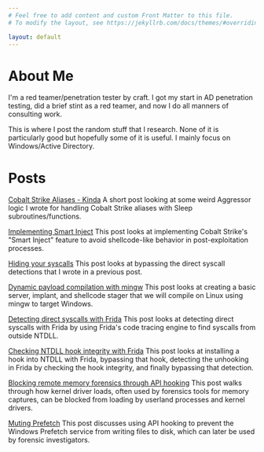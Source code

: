 ```yaml
---
# Feel free to add content and custom Front Matter to this file.
# To modify the layout, see https://jekyllrb.com/docs/themes/#overriding-theme-defaults

layout: default
---
```


# About Me
I'm a red teamer/penetration tester by craft. I got my start in AD penetration testing, did a brief stint as a red teamer, and now I do all manners of consulting work.

This is where I post the random stuff that I research. None of it is particularly good but hopefully some of it is useful. I mainly focus on Windows/Active Directory.

# Posts

[Cobalt Strike Aliases - Kinda](https://github.com/passthehashbrowns/passthehashbrowns.github.io/blob/master/_posts/2022-06-16-Cobalt-Strike-Aliases-Kinda.md)
A short post looking at some weird Aggressor logic I wrote for handling Cobalt Strike aliases with Sleep subroutines/functions.

[Implementing Smart Inject](https://passthehashbrowns.github.io/implementing-smart-inject)
This post looks at implementing Cobalt Strike's "Smart Inject" feature to avoid shellcode-like behavior in post-exploitation processes.

[Hiding your syscalls](https://passthehashbrowns.github.io/hiding-your-syscalls)
This post looks at bypassing the direct syscall detections that I wrote in a previous post. 

[Dynamic payload compilation with mingw](https://passthehashbrowns.github.io/dynamic-payload-generation-with-mingw)
This post looks at creating a basic server, implant, and shellcode stager that we will compile on Linux using mingw to target Windows. 

[Detecting direct syscalls with Frida](https://passthehashbrowns.github.io/detecting-direct-syscalls-with-frida)
This post looks at detecting direct syscalls with Frida by using Frida's code tracing engine to find syscalls from outside NTDLL.

[Checking NTDLL hook integrity with Frida](https://passthehashbrowns.github.io/hook-integrity-checks)
This post looks at installing a hook into NTDLL with Frida, bypassing that hook, detecting the unhooking in Frida by checking the hook integrity, and finally bypassing that detection.

[Blocking remote memory forensics through API hooking](https://passthehashbrowns.github.io/blocking-remote-memory-forensics)
This post walks through how kernel driver loads, often used by forensics tools for memory captures, can be blocked from loading by userland processes and kernel drivers.

[Muting Prefetch](https://passthehashbrowns.github.io/muting-prefetch/)
This post discusses using API hooking to prevent the Windows Prefetch service from writing files to disk, which can later be used by forensic investigators.



